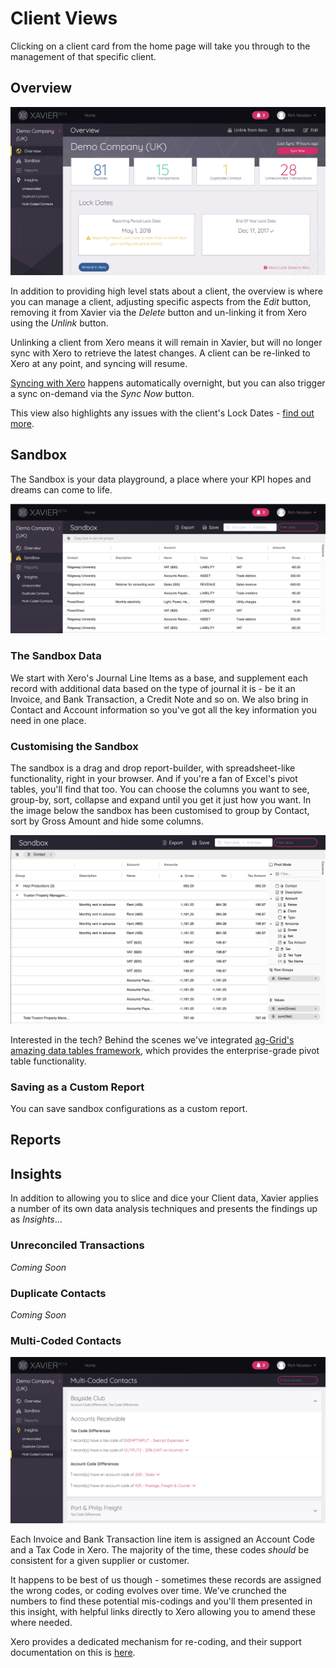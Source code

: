 # Client Views
Clicking on a client card from the home page will take you through to the management of that specific client.

## Overview

![Client Overview](./images/client-overview.png)

In addition to providing high level stats about a client, the overview is where you can manage a client, 
adjusting specific aspects from the *Edit* button, removing it from Xavier via the *Delete* button and un-linking it from
Xero using the *Unlink* button. 

Unlinking a client from Xero means it will remain in Xavier, but will no longer sync with Xero to retrieve the latest 
changes. A client can be re-linked to Xero at any point, and syncing will resume.  

[Syncing with Xero](/xero-integration.md#syncing) happens automatically overnight, but you can also trigger a sync on-demand 
via the *Sync Now* button. 

This view also highlights any issues with the client's Lock Dates - [find out more](/team-management.md#lock-dates).

## Sandbox
The Sandbox is your data playground, a place where your KPI hopes and dreams can come to life. 

![Sandbox](./images/sandbox.png)

### The Sandbox Data
We start with Xero's Journal Line Items as a base, and supplement each record with additional data based on the type of 
journal it is - be it an Invoice, and Bank Transaction, a Credit Note and so on. We also bring in Contact and Account 
information so you've got all the key information you need in one place.  

### Customising the Sandbox
The sandbox is a drag and drop report-builder, with spreadsheet-like functionality, right in your browser. And if you're
a fan of Excel's pivot tables, you'll find that too. You can choose the columns you want to see, group-by, sort, collapse 
and expand until you get it just how you want. In the image below the sandbox has been customised to group by Contact, 
sort by Gross Amount and hide some columns. 

![Customised Sandbox](./images/customised-sandbox.png)

Interested in the tech? Behind the scenes we've integrated [ag-Grid's amazing data tables framework](https://www.ag-grid.com/), 
which provides the enterprise-grade pivot table functionality.   

### Saving as a Custom Report
You can save sandbox configurations as a custom report.

## Reports

## Insights
In addition to allowing you to slice and dice your Client data, Xavier applies a number of its own data analysis
techniques and presents the findings up as *Insights*...

### Unreconciled Transactions
*Coming Soon*

### Duplicate Contacts
*Coming Soon*

### Multi-Coded Contacts

![Multi-Coded Contacts](./images/multi-coded-contacts.png)

Each Invoice and Bank Transaction line item is assigned an Account Code and a Tax Code in Xero. 
The majority of the time, these codes *should* be consistent for a given supplier or customer. 

It happens to be best of us though - sometimes these records are assigned the wrong codes, or coding evolves over time.
We’ve crunched the numbers to find these potential mis-codings and you'll them presented in this insight, with helpful 
links directly to Xero allowing you to amend these where needed. 

Xero provides a dedicated mechanism for re-coding, and their support documentation on this is [here](https://central.xero.com/s/article/Find-Recode-a-group-of-transaction-lines).